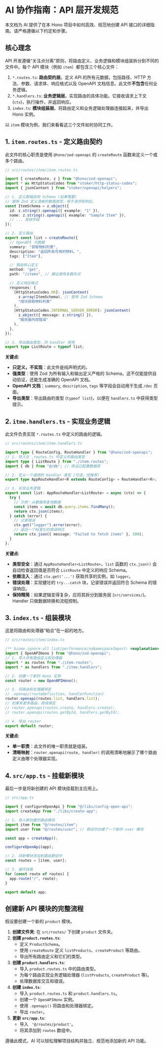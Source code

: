 # AI 协作指南：API 层开发规范

本文档为 AI 提供了在本 Hono 项目中如何高效、规范地创建 API 接口的详细指南。请严格遵循以下约定和步骤。

## 核心理念

API 开发遵循“关注点分离”原则，将路由定义、业务逻辑和模块组装拆分到不同的文件中。每个 API 模块（例如 `item`）都包含三个核心文件：

1.  `*.routes.ts`: **路由契约层**。定义 API 的所有元数据，包括路径、HTTP 方法、参数、请求体、响应格式以及 OpenAPI 文档信息。此文件**不包含**任何业务逻辑。
2.  `*.handlers.ts`: **业务逻辑层**。实现路由的具体功能。它接收请求上下文 (`ctx`)，执行操作，并返回响应。
3.  `index.ts`: **模块组装层**。将路由定义和业务逻辑处理器连接起来，并导出 Hono 实例。

以 `item` 模块为例，我们来看看这三个文件如何协同工作。

## 1. `item.routes.ts` - 定义路由契约

此文件的核心职责是使用 `@hono/zod-openapi` 的 `createRoute` 函数来定义一个或多个路由。

```typescript
// src/routes/item/item.routes.ts

import { createRoute, z } from "@hono/zod-openapi";
import * as HttpStatusCodes from "stoker/http-status-codes";
import { jsonContent } from "stoker/openapi/helpers";

// 1. 定义数据结构 Schema (如果需要)
// 使用 Zod 定义清晰的数据类型，用于请求和响应。
const ItemSchema = z.object({
  id: z.string().openapi({ example: "1" }),
  name: z.string().openapi({ example: "Sample Item" }),
  // ... 其他字段
});

// 2. 定义路由
export const list = createRoute({
  // OpenAPI 元数据
  summary: "获取物料列表",
  description: "返回所有可用的物料。",
  tags: ["Item"],

  // 路由核心定义
  method: "get",
  path: "/items", // 建议使用复数形式

  // 定义响应格式
  responses: {
    [HttpStatusCodes.OK]: jsonContent(
      z.array(ItemSchema), // 使用 Zod Schema
      "成功获取物料列表"
    ),
    [HttpStatusCodes.INTERNAL_SERVER_ERROR]: jsonContent(
      z.object({ message: z.string() }),
      "服务器内部错误"
    ),
  },
});

// 3. 导出路由类型，供 handler 使用
export type ListRoute = typeof list;
```

**关键点**:

- **只定义，不实现**：此文件是纯声明式的。
- **强类型**：使用 Zod 为所有输入和输出定义严格的 Schema。这不仅能提供自动验证，还能生成准确的 OpenAPI 文档。
- **OpenAPI 文档**：`summary`, `description`, `tags` 等字段会自动用于生成 `/doc` 页面。
- **导出类型**：导出路由的类型 (`typeof list`)，以便在 `handlers.ts` 中获得类型提示。

## 2. `itme.handlers.ts` - 实现业务逻辑

此文件负责实现 `*.routes.ts` 中定义的路由的逻辑。

```typescript
// src/routes/item/itme.handlers.ts

import type { RouteConfig, RouteHandler } from "@hono/zod-openapi";
// 1. 导入在 .routes.ts 中定义的路由类型
import type { ListRoute } from "./item.routes";
import { db } from "@/db"; // 假设已配置数据库

// 2. 定义一个通用的 Handler 类型 (可选，但推荐)
export type AppRouteHandler<R extends RouteConfig> = RouteHandler<R>;

// 3. 实现业务逻辑
export const list: AppRouteHandler<ListRoute> = async (ctx) => {
  try {
    // 示例：从数据库查询数据
    const items = await db.query.items.findMany();
    return ctx.json(items);
  } catch (error) {
    // 记录错误
    ctx.get("logger").error(error);
    // 返回一个标准化的错误响应
    return ctx.json({ message: "Failed to fetch items" }, 500);
  }
};
```

**关键点**:

- **类型安全**：通过 `AppRouteHandler<ListRoute>`，`list` 函数的 `ctx.json()` 会自动检查返回值是否符合 `ListRoute` 中定义的响应 Schema。
- **依赖注入**：通过 `ctx.get('...')` 获取共享的实例，如 `logger`。
- **错误处理**：实现健壮的 `try...catch` 块，记录错误并返回符合 Schema 的错误响应。
- **保持精简**：如果逻辑变得复杂，应将其拆分到服务层 (`src/services/`)。Handler 只做数据转换和流程控制。

## 3. `index.ts` - 组装模块

这是将路由和处理器“粘合”在一起的地方。

```typescript
// src/routes/item/index.ts

/** biome-ignore-all lint/performance/noNamespaceImport: <explanation> */
import { OpenAPIHono } from "@hono/zod-openapi";
// 1. 导入所有路由定义和处理器
import * as routes from "./item.routes";
import * as handlers from "./itme.handlers";

// 2. 创建一个新的 Hono 实例
const router = new OpenAPIHono();

// 3. 将路由和处理器绑定
// .openapi(routeDefinition, handlerFunction)
router.openapi(routes.list, handlers.list);
// 如果有更多路由，继续绑定
// router.openapi(routes.create, handlers.create);
// router.openapi(routes.getById, handlers.getById);

// 4. 导出 router
export default router;
```

**关键点**:

- **单一职责**：此文件的唯一职责就是组装。
- **清晰映射**：`router.openapi(route, handler)` 的调用清晰地展示了哪个路由定义由哪个处理器实现。

## 4. `src/app.ts` - 挂载新模块

最后一步是将新创建的 API 模块挂载到主应用上。

```typescript
// src/app.ts

import { configureOpenApi } from "@/libs/config-open-api";
import createApp from "./libs/create-app";

// 1. 导入新创建的路由模块
import item from "@/routes/item";
import user from "@/routes/user"; // 假设你创建了一个新的 user 模块

const app = createApp();

configureOpenApi(app);

// 2. 将新模块添加到路由数组中
const routes = [item, user];

// 3. 循环挂载
for (const route of routes) {
  app.route("/", route);
}

export default app;
```

## 创建新 API 模块的完整流程

假设要创建一个新的 `product` 模块。

1.  **创建文件夹**: 在 `src/routes/` 下创建 `product` 文件夹。
2.  **创建 `product.routes.ts`**:
    - 定义 `ProductSchema`。
    - 使用 `createRoute` 定义 `listProducts`、`createProduct` 等路由。
    - 导出所有路由定义和它们的类型。
3.  **创建 `product.handlers.ts`**:
    - 导入 `product.routes.ts` 中的路由类型。
    - 为每个路由实现业务逻辑处理器 (`listProducts`, `createProduct` 等)。
    - 处理数据库交互和错误。
4.  **创建 `index.ts`**:
    - 导入 `product.routes.ts` 和 `product.handlers.ts`。
    - 创建一个 `OpenAPIHono` 实例。
    - 使用 `.openapi()` 将路由和处理器绑定。
    - 导出 `router`。
5.  **更新 `src/app.ts`**:
    - 导入 ` '@/routes/product'`。
    - 将其添加到 `routes` 数组中。

遵循此模式，AI 可以轻松理解项目结构并独立、规范地添加新的 API 功能。
